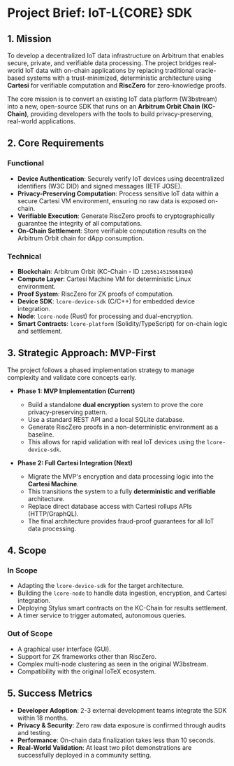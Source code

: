 # Project Brief: IoT-L{CORE} SDK

## 1. Mission

To develop a decentralized IoT data infrastructure on Arbitrum that enables secure, private, and verifiable data processing. The project bridges real-world IoT data with on-chain applications by replacing traditional oracle-based systems with a trust-minimized, deterministic architecture using **Cartesi** for verifiable computation and **RiscZero** for zero-knowledge proofs.

The core mission is to convert an existing IoT data platform (W3bstream) into a new, open-source SDK that runs on an **Arbitrum Orbit Chain (KC-Chain)**, providing developers with the tools to build privacy-preserving, real-world applications.

## 2. Core Requirements

### Functional
- **Device Authentication**: Securely verify IoT devices using decentralized identifiers (W3C DID) and signed messages (IETF JOSE).
- **Privacy-Preserving Computation**: Process sensitive IoT data within a secure Cartesi VM environment, ensuring no raw data is exposed on-chain.
- **Verifiable Execution**: Generate RiscZero proofs to cryptographically guarantee the integrity of all computations.
- **On-Chain Settlement**: Store verifiable computation results on the Arbitrum Orbit chain for dApp consumption.

### Technical
- **Blockchain**: Arbitrum Orbit (KC-Chain - ID `1205614515668104`)
- **Compute Layer**: Cartesi Machine VM for deterministic Linux environment.
- **Proof System**: RiscZero for ZK proofs of computation.
- **Device SDK**: `lcore-device-sdk` (C/C++) for embedded device integration.
- **Node**: `lcore-node` (Rust) for processing and dual-encryption.
- **Smart Contracts**: `lcore-platform` (Solidity/TypeScript) for on-chain logic and settlement.

## 3. Strategic Approach: MVP-First

The project follows a phased implementation strategy to manage complexity and validate core concepts early.

- **Phase 1: MVP Implementation (Current)**
  - Build a standalone **dual encryption** system to prove the core privacy-preserving pattern.
  - Use a standard REST API and a local SQLite database.
  - Generate RiscZero proofs in a non-deterministic environment as a baseline.
  - This allows for rapid validation with real IoT devices using the `lcore-device-sdk`.

- **Phase 2: Full Cartesi Integration (Next)**
  - Migrate the MVP's encryption and data processing logic into the **Cartesi Machine**.
  - This transitions the system to a fully **deterministic and verifiable** architecture.
  - Replace direct database access with Cartesi rollups APIs (HTTP/GraphQL).
  - The final architecture provides fraud-proof guarantees for all IoT data processing.

## 4. Scope

### In Scope
- Adapting the `lcore-device-sdk` for the target architecture.
- Building the `lcore-node` to handle data ingestion, encryption, and Cartesi integration.
- Deploying Stylus smart contracts on the KC-Chain for results settlement.
- A timer service to trigger automated, autonomous queries.

### Out of Scope
- A graphical user interface (GUI).
- Support for ZK frameworks other than RiscZero.
- Complex multi-node clustering as seen in the original W3bstream.
- Compatibility with the original IoTeX ecosystem.

## 5. Success Metrics
- **Developer Adoption**: 2-3 external development teams integrate the SDK within 18 months.
- **Privacy & Security**: Zero raw data exposure is confirmed through audits and testing.
- **Performance**: On-chain data finalization takes less than 10 seconds.
- **Real-World Validation**: At least two pilot demonstrations are successfully deployed in a community setting. 